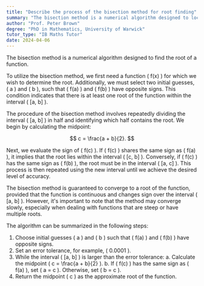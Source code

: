 ```yaml
---
title: "Describe the process of the bisection method for root finding"
summary: "The bisection method is a numerical algorithm designed to locate the root of a function by iteratively narrowing down the interval containing the root."
author: "Prof. Peter Brown"
degree: "PhD in Mathematics, University of Warwick"
tutor_type: "IB Maths Tutor"
date: 2024-04-06
---
```


The bisection method is a numerical algorithm designed to find the root of a function.

To utilize the bisection method, we first need a function \( f(x) \) for which we wish to determine the root. Additionally, we must select two initial guesses, \( a \) and \( b \), such that \( f(a) \) and \( f(b) \) have opposite signs. This condition indicates that there is at least one root of the function within the interval \( [a, b] \).

The procedure of the bisection method involves repeatedly dividing the interval \( [a, b] \) in half and identifying which half contains the root. We begin by calculating the midpoint:

$$
c = \frac{a + b}{2}.
$$

Next, we evaluate the sign of \( f(c) \). If \( f(c) \) shares the same sign as \( f(a) \), it implies that the root lies within the interval \( [c, b] \). Conversely, if \( f(c) \) has the same sign as \( f(b) \), the root must be in the interval \( [a, c] \). This process is then repeated using the new interval until we achieve the desired level of accuracy.

The bisection method is guaranteed to converge to a root of the function, provided that the function is continuous and changes sign over the interval \( [a, b] \). However, it's important to note that the method may converge slowly, especially when dealing with functions that are steep or have multiple roots.

The algorithm can be summarized in the following steps:

1. Choose initial guesses \( a \) and \( b \) such that \( f(a) \) and \( f(b) \) have opposite signs.
2. Set an error tolerance, for example, \( 0.0001 \).
3. While the interval \( [a, b] \) is larger than the error tolerance:
   a. Calculate the midpoint \( c = \frac{a + b}{2} \).
   b. If \( f(c) \) has the same sign as \( f(a) \), set \( a = c \). Otherwise, set \( b = c \).
4. Return the midpoint \( c \) as the approximate root of the function.
    